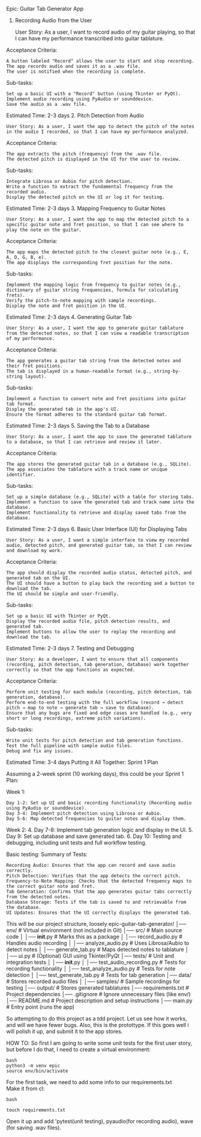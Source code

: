 Epic: Guitar Tab Generator App
1. Recording Audio from the User

    User Story: As a user, I want to record audio of my guitar playing, so that I can have my performance transcribed into guitar tablature.

Acceptance Criteria:

    A button labeled "Record" allows the user to start and stop recording.
    The app records audio and saves it as a .wav file.
    The user is notified when the recording is complete.

Sub-tasks:

    Set up a basic UI with a "Record" button (using Tkinter or PyQt).
    Implement audio recording using PyAudio or sounddevice.
    Save the audio as a .wav file.

Estimated Time: 2-3 days
2. Pitch Detection from Audio

    User Story: As a user, I want the app to detect the pitch of the notes in the audio I recorded, so that I can have my performance analyzed.

Acceptance Criteria:

    The app extracts the pitch (frequency) from the .wav file.
    The detected pitch is displayed in the UI for the user to review.

Sub-tasks:

    Integrate Librosa or Aubio for pitch detection.
    Write a function to extract the fundamental frequency from the recorded audio.
    Display the detected pitch on the UI or log it for testing.

Estimated Time: 2-3 days
3. Mapping Frequency to Guitar Notes

    User Story: As a user, I want the app to map the detected pitch to a specific guitar note and fret position, so that I can see where to play the note on the guitar.

Acceptance Criteria:

    The app maps the detected pitch to the closest guitar note (e.g., E, A, D, G, B, e).
    The app displays the corresponding fret position for the note.

Sub-tasks:

    Implement the mapping logic from frequency to guitar notes (e.g., dictionary of guitar string frequencies, formula for calculating frets).
    Verify the pitch-to-note mapping with sample recordings.
    Display the note and fret position in the UI.

Estimated Time: 2-3 days
4. Generating Guitar Tab

    User Story: As a user, I want the app to generate guitar tablature from the detected notes, so that I can view a readable transcription of my performance.

Acceptance Criteria:

    The app generates a guitar tab string from the detected notes and their fret positions.
    The tab is displayed in a human-readable format (e.g., string-by-string layout).

Sub-tasks:

    Implement a function to convert note and fret positions into guitar tab format.
    Display the generated tab in the app's UI.
    Ensure the format adheres to the standard guitar tab format.

Estimated Time: 2-3 days
5. Saving the Tab to a Database

    User Story: As a user, I want the app to save the generated tablature to a database, so that I can retrieve and review it later.

Acceptance Criteria:

    The app stores the generated guitar tab in a database (e.g., SQLite).
    The app associates the tablature with a track name or unique identifier.

Sub-tasks:

    Set up a simple database (e.g., SQLite) with a table for storing tabs.
    Implement a function to save the generated tab and track name into the database.
    Implement functionality to retrieve and display saved tabs from the database.

Estimated Time: 2-3 days
6. Basic User Interface (UI) for Displaying Tabs

    User Story: As a user, I want a simple interface to view my recorded audio, detected pitch, and generated guitar tab, so that I can review and download my work.

Acceptance Criteria:

    The app should display the recorded audio status, detected pitch, and generated tab on the UI.
    The UI should have a button to play back the recording and a button to download the tab.
    The UI should be simple and user-friendly.

Sub-tasks:

    Set up a basic UI with Tkinter or PyQt.
    Display the recorded audio file, pitch detection results, and generated tab.
    Implement buttons to allow the user to replay the recording and download the tab.

Estimated Time: 2-3 days
7. Testing and Debugging

    User Story: As a developer, I want to ensure that all components (recording, pitch detection, tab generation, database) work together correctly so that the app functions as expected.

Acceptance Criteria:

    Perform unit testing for each module (recording, pitch detection, tab generation, database).
    Perform end-to-end testing with the full workflow (record → detect pitch → map to note → generate tab → save to database).
    Ensure that any bugs are fixed and edge cases are handled (e.g., very short or long recordings, extreme pitch variations).

Sub-tasks:

    Write unit tests for pitch detection and tab generation functions.
    Test the full pipeline with sample audio files.
    Debug and fix any issues.

Estimated Time: 3-4 days
Putting it All Together: Sprint 1 Plan

Assuming a 2-week sprint (10 working days), this could be your Sprint 1 Plan:

Week 1:

    Day 1-2: Set up UI and basic recording functionality (Recording audio using PyAudio or sounddevice).
    Day 3-4: Implement pitch detection using Librosa or Aubio.
    Day 5-6: Map detected frequencies to guitar notes and display them.

Week 2: 4. Day 7-8: Implement tab generation logic and display in the UI. 5. Day 9: Set up database and save generated tab. 6. Day 10: Testing and debugging, including unit tests and full workflow testing.

Basic testing:
Summary of Tests:

    Recording Audio: Ensures that the app can record and save audio correctly.
    Pitch Detection: Verifies that the app detects the correct pitch.
    Frequency-to-Note Mapping: Checks that the detected frequency maps to the correct guitar note and fret.
    Tab Generation: Confirms that the app generates guitar tabs correctly from the detected notes.
    Database Storage: Tests if the tab is saved to and retrievable from the database.
    UI Updates: Ensures that the UI correctly displays the generated tab.

This will be our project structure, loosely
epic-guitar-tab-generator/
│── env/                      # Virtual environment (not included in Git)
│── src/                      # Main source code
│   │── __init__.py           # Marks this as a package
│   │── record_audio.py       # Handles audio recording
│   │── analyze_audio.py      # Uses Librosa/Aubio to detect notes
│   │── generate_tab.py       # Maps detected notes to tablature
│   │── ui.py                 # (Optional) GUI using Tkinter/PyQt
│── tests/                    # Unit and integration tests
│   │── __init__.py
│   │── test_audio_recording.py  # Tests for recording functionality
│   │── test_analyze_audio.py    # Tests for note detection
│   │── test_generate_tab.py     # Tests for tab generation
│── data/                     # Stores recorded audio files
│   │── samples/              # Sample recordings for testing
│── output/                   # Stores generated tablatures
│── requirements.txt          # Project dependencies
│── .gitignore                # Ignore unnecessary files (like env/)
│── README.md                 # Project description and setup instructions
│── main.py                   # Entry point (runs the app)



So attempting to do this project as a tdd project.  Let us see how it works, and will we have fewer bugs.  Also, this is the protottype.  If this goes well i will polish it up, and submit it to the app stores. 


HOW TO: 
So first I am going to write some unit tests for the first user story, but before I do that, I need to create a virtual environment:

```
bash
python3 -m venv epic 
source env/bin/activate
```

For the first task, we need to add some info to our requirements.txt  
Make it from cl:
```
bash

touch requirements.txt
```
Open it up and add 'pytest(unit testing), pyaudio(for recording audio), wave (for saving .wav files).  


